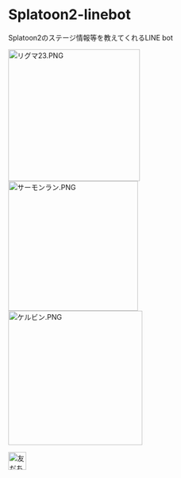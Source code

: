 # Splatoon2-linebot
Splatoon2のステージ情報等を教えてくれるLINE bot

<img width="265" alt="リグマ23.PNG" src="https://qiita-image-store.s3.amazonaws.com/0/17012/bf419c43-98b2-4b2c-4881-4cadd1bf47cb.png">


<img width="261" alt="サーモンラン.PNG" src="https://qiita-image-store.s3.amazonaws.com/0/17012/23f2e1a5-6b4e-2016-3ce8-7b98b23299e6.png">

<img width="270" alt="ケルビン.PNG" src="https://qiita-image-store.s3.amazonaws.com/0/17012/58dd157e-2d1d-b92f-d9c2-39c9e61ca7ee.png">



<a href="https://line.me/R/ti/p/%40epv9030p"><img height="36" border="0" alt="友だち追加" src="https://scdn.line-apps.com/n/line_add_friends/btn/ja.png"></a>
